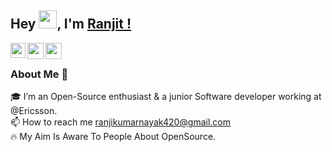 ## Hey <img src="https://github.com/TheDudeThatCode/TheDudeThatCode/blob/master/Assets/Hi.gif" width="29px">, I'm [Ranjit !](https://github.com/Ranjit-Kumar-Nayak)
<a href="https://www.linkedin.com/in/ranjit-kumar-nayak-685aa219b/">
  <img align="left" width="24px" src="https://cdn.jsdelivr.net/npm/simple-icons@v3/icons/linkedin.svg"  />
</a>
<a href="https://www.linkedin.com/in/ranjit-kumar-nayak-685aa219b/">
  <img align="left" width="26px" src="https://cdn.jsdelivr.net/npm/simple-icons@v3/icons/twitter.svg" />
</a>
<a href="https://dev.to/ranjitkumarnayak">
  <img align="left" width="26px" src="https://cdn.jsdelivr.net/npm/simple-icons@v3/icons/medium.svg" />
</a>

</a>
<br>

### About Me 🚀
🎓 I’m an Open-Source enthusiast & a junior Software developer working at @Ericsson. </br>
 📫 How to reach me ranjikumarnayak420@gmail.com<br>
 🔥 My Aim Is Aware To People About OpenSource.

